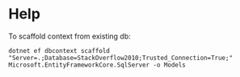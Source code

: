 # Help

To scaffold context from existing db:

```
dotnet ef dbcontext scaffold "Server=.;Database=StackOverflow2010;Trusted_Connection=True;" Microsoft.EntityFrameworkCore.SqlServer -o Models
```